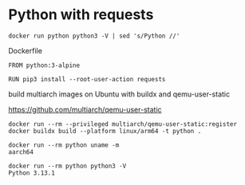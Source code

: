 # Python with requests

```
docker run python python3 -V | sed 's/Python //'
```

Dockerfile
```
FROM python:3-alpine

RUN pip3 install --root-user-action requests
```

build multiarch images on Ubuntu with buildx and qemu-user-static

https://github.com/multiarch/qemu-user-static

```
docker run --rm --privileged multiarch/qemu-user-static:register
docker buildx build --platform linux/arm64 -t python .
```

```
docker run --rm python uname -m
aarch64
```

```
docker run --rm python python3 -V
Python 3.13.1
```
